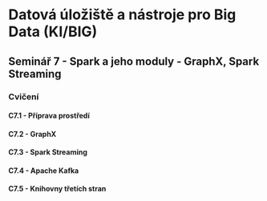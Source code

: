 # Datová úložiště a nástroje pro Big Data (KI/BIG)

## Seminář 7 - Spark a jeho moduly - GraphX, Spark Streaming

### Cvičení

#### C7.1 - Příprava prostředí

#### C7.2 - GraphX

#### C7.3 - Spark Streaming

#### C7.4 - Apache Kafka

#### C7.5 - Knihovny třetích stran